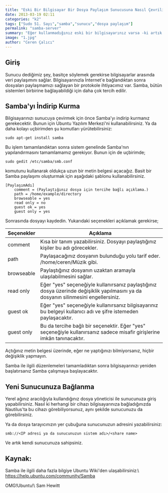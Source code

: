 ```yaml
---
title: "Eski Bir Bilgisayar Bir Dosya Paylaşım Sunucusuna Nasıl Çevrilir?"
date: 2013-03-19 02:11
categories: "k2"
tags: ["Sudo 51. Sayı","samba","sunucu","dosya paylaşım"]
permalink: "samba-server"
summary: "Eğer kullanmadığınız eski bir bilgisayarınız varsa -ki artık hemen hemen herkesin vardır artık günümüzde herhâlde- onu kolayca bir sunucuya çevirebilirsiniz."
image: "1.jpg"
author: "Ceren Çalıcı"
---
```

## Giriş

Sunucu dediğimiz şey, basitçe söylemek gerekirse bilgisayarlar arasında veri paylaşımını sağlar. Bilgisayarınızla İnternet'e bağlandıktan sonra dosyaları paylaşmamızı sağlayan bir protokole ihtiyacımız var. Samba, bütün sistemleri birbirine bağlayabildiği için daha çok tercih edilir.

## Samba'yı İndirip Kurma

Bilgisayarınızı sunucuya çevirmek için önce Samba'yı indirip kurmanız gerekecektir. Bunun için Ubuntu Yazılım Merkezi'ni kullanabilirsiniz. Ya da daha kolayı uçbirimden şu komutları yürütebilirsiniz:

```
sudo apt-get install samba
```

Bu işlem tamamlandıktan sonra sistem genelinde Samba'nın yapılandırmasını tamamlamamız gerekiyor. Bunun için de uçbirimde;

```
sudo gedit /etc/samba/smb.conf
```

komutunu kullanarak oldukça uzun bir metin belgesi açacağız. Basit bir Samba paylaşımı oluşturmak için aşağıdaki şablonu kullanabilirsiniz.

```
[PaylaşımAdı]
    comment = (Paylaştığınız dosya için tercihe bağlı açıklama.)
    path = /home/example/directory
    browseable = yes
    read only = no
    guest ok = yes
    guest only = yes
```

Sonrasında dosyayı kaydedin.
Yukarıdaki seçenekleri açıklamak gerekirse;

| Seçenekler | Açıklama |
|-----------------|---------------|
|comment| Kısa bir tanım yazabilirsiniz. Dosyayı paylaştığınız kişiler bu adı görecekler.|
|path| Paylaşacağınız dosyanın bulunduğu yolu tarif eder. /home/ceren/Müzik gibi.|
|browseable| Paylaştığınız dosyanın uzaktan aramayla ulaşılabilmesini sağlar.|
|read only| Eğer "yes" seçeneğiyle kullanırsanız paylaştığınız dosya üzerinde değişiklik yapılmasını ya da dosyanın silinmesini engellersiniz.|
|guest ok| Eğer "yes" seçeneğiyle kullanırsanız bilgisayarınız bu belgeyi kullanıcı adı ve şifre istemeden paylaşacaktır.|
|guest only| Bu da tercihe bağlı bir seçenektir. Eğer "yes" seçeneğiyle kullanırsanız sadece misafir girişlerine imkân tanınacaktır.|

Açtığınız metin belgesi üzerinde, eğer ne yaptığınızı bilmiyorsanız, hiçbir değişiklik yapmayın.

Samba ile ilgili düzenlemeleri tamamladıktan sonra bilgisayarınızı yeniden başlatırsanız Samba çalışmaya başlayacaktır.

## Yeni Sunucunuza Bağlanma

Yerel ağınız aracılığıyla kullandığınız dosya yöneticisi ile sunucunuza giriş yapabilirsiniz. Nasıl ki herhangi bir cihazı bilgisayarınıza bağladığınızda Nautilus'ta bu cihazı görebiliyorsunuz, aynı şekilde sunucunuzu da görebilirsiniz.

Ya da dosya tarayıcınızın yer çubuğuna sunucunuzun adresini yazabilirsiniz:

```
smb://<IP adresi ya da sunucunuzun sistem adı>/<share name>
```

Ve artık kendi sunucunuza sahipsiniz.

## Kaynak:
Samba ile ilgili daha fazla bilgiye Ubuntu Wiki'den ulaşabilirsiniz:\\
<https://help.ubuntu.com/community/Samba>

OMG!Ubuntu!\\
Sam Hewitt
